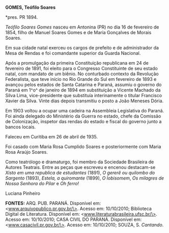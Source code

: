 **GOMES, Teófilo Soares**

\*pres. PR 1894.

*Teófilo Soares Gomes* nasceu em Antonina (PR) no dia 16 de fevereiro de
1854, filho de Manuel Soares Gomes e de Maria Gonçalves de Morais
Soares.

Em sua cidade natal exerceu os cargos de prefeito e de administrador da
Mesa de Rendas e foi comandante superior da Guarda Nacional.

Após a promulgação da primeira Constituição republicana em 24 de
fevereiro de 1891, foi eleito para o Congresso Constituinte de seu
estado natal, com mandato de um biênio. No conturbado contexto da
Revolução Federalista, que teve início no Rio Grande do Sul em fevereiro
de 1893 e avançou pelos estados de Santa Catarina e Paraná, assumiu o
governo do Paraná em 1^o^ de janeiro de 1894 em substituição a Vicente
Machado da Silva Lima, vice-presidente que substituía interinamente o
titular Francisco Xavier da Silva. Vinte dias depois transmitiu o posto
a João Meneses Dória.

Em 1903 voltou a ocupar uma cadeira na Assembleia Legislativa do Paraná.
Foi ainda delegado do Ministério da Guerra no estado, chefe da Comissão
de Colonização, inspetor das rendas do estado e fiscal do governo junto
a bancos locais.

Faleceu em Curitiba em 26 de abril de 1935.

Foi casado com Maria Rosa Cumplido Soares e posteriormente com Maria
Rosa Araújo Soares.

Como teatrólogo e dramaturgo, foi membro da Sociedade Brasileira de
Autores Teatrais. Entre as peças que escreveu e encenou destacam-se
*Xisto em uma republica de estudantes* (1891), *O gererê* *ou quilombo
do Sargento* (1893), *Estela, a quiromante* (1899), *O lobisomem*, *Os
milagres de Nossa Senhora do Pilar* e *Oh ferro!*

Luciana Pinheiro

**FONTES:** ARQ. PUB. PARANÁ. Disponível em:
\<www.arquivopublico.pr.gov.br/\>. Acesso em: 10/10/2010; Biblioteca
Digital de Literatura. Disponível em:
\<www.literaturabrasileira.ufsc.br/\>. Acesso em: 10/10/2010; CASA CIVIL
DO PARANÁ. Disponível em: \<www.casacivil.pr.gov.br/\>. Acesso em:
10/10/2010; SOUZA, S. *Cantando*.
